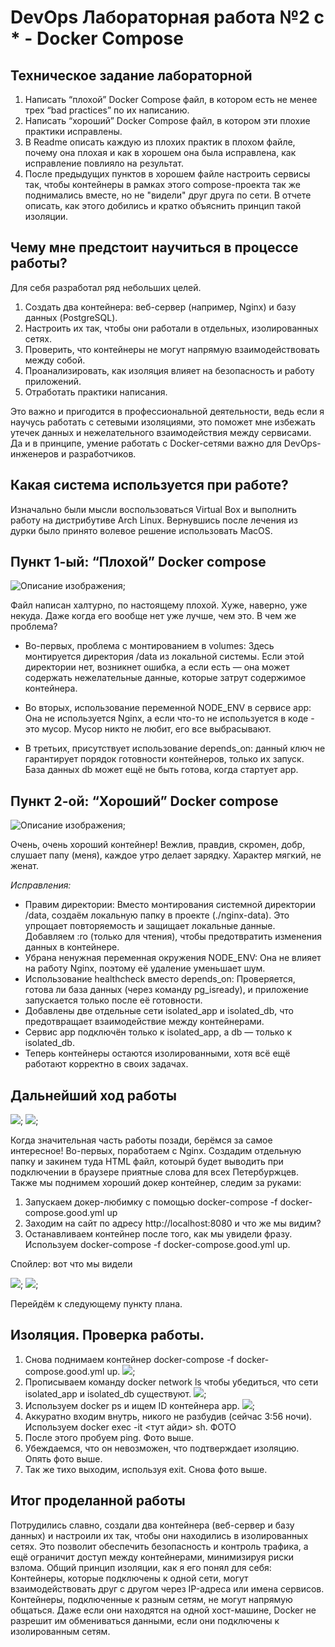 # DevOps Лабораторная работа №2 с * - Docker Compose
## Техническое задание лабораторной 

1. Написать “плохой” Docker Compose файл, в котором есть не менее трех “bad practices” по их написанию.
2. Написать “хороший” Docker Compose файл, в котором эти плохие практики исправлены.
3. В Readme описать каждую из плохих практик в плохом файле, почему она плохая и как в хорошем она была исправлена, как исправление повлияло на результат.
4. После предыдущих пунктов в хорошем файле настроить сервисы так, чтобы контейнеры в рамках этого compose-проекта так же поднимались вместе, но не "видели" друг друга по сети. В отчете описать, как этого добились и кратко объяснить принцип такой изоляции.

## Чему мне предстоит научиться в процессе работы?

Для себя разработал ряд небольших целей.
1. Создать два контейнера: веб-сервер (например, Nginx) и базу данных (PostgreSQL).
2. Настроить их так, чтобы они работали в отдельных, изолированных сетях.
3. Проверить, что контейнеры не могут напрямую взаимодействовать между собой.
4. Проанализировать, как изоляция влияет на безопасность и работу приложений.
5. Отработать практики написания.

Это важно и пригодится в профессиональной деятельности, ведь если я научусь работать с сетевыми изоляциями, это поможет мне избежать утечек данных и нежелательного взаимодействия между сервисами. Да и в принципе, умение работать с Docker-сетями важно для DevOps-инженеров и разработчиков.

## Какая система используется при работе?

Изначально были мысли воспользоваться Virtual Box и выполнить работу на дистрибутиве Arch Linux. Вернувшись после лечения из дурки было принято волевое решение использовать MacOS. 

## Пункт 1-ый: “Плохой” Docker compose

<image src="\Отчет\плохой докер.jpg" alt="Описание изображения">;

Файл написан халтурно, по настоящему плохой. Хуже, наверно, уже некуда. Даже когда его вообще нет уже лучше, чем это. В чем же проблема?
- Во-первых, проблема с монтированием в volumes: Здесь монтируется директория /data из локальной системы. Если этой директории нет, возникнет ошибка, а если есть — она может содержать нежелательные данные, которые затрут содержимое контейнера.
    
- Во вторых, использование переменной NODE_ENV в сервисе app: Она не используется Nginx, а если что-то не используется в коде - это мусор. Мусор никто не любит, его все выбрасывают.
    
- В третьих, присутствует использование depends_on: данный ключ не гарантирует порядок готовности контейнеров, только их запуск. База данных db может ещё не быть готова, когда стартует app.

## Пункт 2-ой: “Хороший” Docker compose

<image src="\Отчет\хороший докер.jpg" alt="Описание изображения">;

Очень, очень хороший контейнер! Вежлив, правдив, скромен, добр, слушает папу (меня), каждое утро делает зарядку. Характер мягкий, не женат.

_Исправления:_

- Правим директории: Вместо монтирования системной директории /data, создаём локальную папку в проекте (./nginx-data). Это упрощает повторяемость и защищает локальные данные. Добавляем :ro (только для чтения), чтобы предотвратить изменения данных в контейнере.
- Убрана ненужная переменная окружения NODE_ENV: Она не влияет на работу Nginx, поэтому её удаление уменьшает шум.
- Использование healthcheck вместо depends_on: Проверяется, готова ли база данных (через команду pg_isready), и приложение запускается только после её готовности.
- Добавлены две отдельные сети isolated_app и isolated_db, что предотвращает взаимодействие между контейнерами.
- Сервис app подключён только к isolated_app, а db — только к isolated_db.
- Теперь контейнеры остаются изолированными, хотя всё ещё работают корректно в своих задачах.

## Дальнейший ход работы

<image src="\Отчет\pyat.jpg">;
<image src="\Отчет\шесть.jpg">;

Когда значительная часть работы позади, берёмся за самое интересное! Во-первых, поработаем с Nginx. Создадим отдельную папку и закинем туда HTML файл, котоырй будет выводить при подключении в браузере приятные слова для всех Петербуржцев. Также мы поднимем хороший докер контейнер, следим за руками:

1. Запускаем докер-любимку с помощью docker-compose -f docker-compose.good.yml up
2. Заходим на сайт по адресу http://localhost:8080 и что же мы видим?
3. Останавливаем контейнер после того, как мы увидели фразу. Используем docker-compose -f docker-compose.good.yml up.

Спойлер: вот что мы видели

<image src="\Отчет\html.jpg">;
<image src="\Отчет\website.jpg">;

Перейдём к следующему пункту плана.

## Изоляция. Проверка работы.

1. Снова поднимаем контейнер docker-compose -f docker-compose.good.yml up.
<image src="\Отчет\111.jpg">;
2. Прописываем команду docker network ls чтобы убедиться, что сети isolated_app и isolated_db существуют.
<image src="\Отчет\ls.jpg">;
3. Используем docker ps и ищем ID контейнера app.
<image src="\Отчет\docker network ls.jpg">;
4. Аккуратно входим внутрь, никого не разбудив (сейчас 3:56 ночи). Используем docker exec -it <тут айди> sh. ФОТО
5. После этого пробуем ping. Фото выше.
6. Убеждаемся, что он невозможен, что подтверждает изоляцию. Опять фото выше.
7. Так же тихо выходим, используя exit. Снова фото выше.

## Итог проделанной работы

Потрудились славно, создали два контейнера (веб-сервер и базу данных) и настроили их так, чтобы они находились в изолированных сетях. Это позволит обеспечить безопасность и контроль трафика, а ещё ограничит доступ между контейнерами, минимизируя риски взлома. Общий принцип изоляции, как я его понял для себя: 
Контейнеры, которые подключены к одной сети, могут взаимодействовать друг с другом через IP-адреса или имена сервисов. Контейнеры, подключенные к разным сетям, не могут напрямую общаться. Даже если они находятся на одной хост-машине, Docker не разрешит им обмениваться данными, если они подключены к изолированным сетям.

